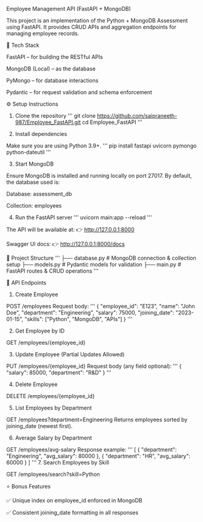 Employee Management API (FastAPI + MongoDB)

This project is an implementation of the Python + MongoDB Assessment using FastAPI.
It provides CRUD APIs and aggregation endpoints for managing employee records.

📌 Tech Stack

FastAPI – for building the RESTful APIs

MongoDB (Local) – as the database

PyMongo – for database interactions

Pydantic – for request validation and schema enforcement

⚙️ Setup Instructions
1. Clone the repository
'''
git clone https://github.com/saipraneeth-987/Employee_FastAPI.git
cd Employee_FastAPI
''' 

2. Install dependencies

Make sure you are using Python 3.9+.
'''
pip install fastapi uvicorn pymongo python-dateutil
'''

3. Start MongoDB

Ensure MongoDB is installed and running locally on port 27017.
By default, the database used is:

Database: assessment_db

Collection: employees

4. Run the FastAPI server
'''
uvicorn main:app --reload
'''

The API will be available at:
👉 http://127.0.0.1:8000

Swagger UI docs:
👉 http://127.0.0.1:8000/docs

📂 Project Structure
'''
├── database.py   # MongoDB connection & collection setup
├── models.py     # Pydantic models for validation
├── main.py       # FastAPI routes & CRUD operations
'''

🚀 API Endpoints
1. Create Employee

POST /employees
Request body:
'''
{
  "employee_id": "E123",
  "name": "John Doe",
  "department": "Engineering",
  "salary": 75000,
  "joining_date": "2023-01-15",
  "skills": ["Python", "MongoDB", "APIs"]
}
'''

2. Get Employee by ID

GET /employees/{employee_id}

3. Update Employee (Partial Updates Allowed)

PUT /employees/{employee_id}
Request body (any field optional):
'''
{
  "salary": 85000,
  "department": "R&D"
}
'''

4. Delete Employee

DELETE /employees/{employee_id}

5. List Employees by Department

GET /employees?department=Engineering
Returns employees sorted by joining_date (newest first).

6. Average Salary by Department

GET /employees/avg-salary
Response example:
'''
[
  { "department": "Engineering", "avg_salary": 80000 },
  { "department": "HR", "avg_salary": 60000 }
]
'''
7. Search Employees by Skill

GET /employees/search?skill=Python

⭐ Bonus Features

✅ Unique index on employee_id enforced in MongoDB

✅ Consistent joining_date formatting in all responses